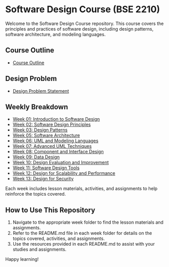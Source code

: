 # Software Design Course (BSE 2210)

Welcome to the Software Design Course repository. This course covers the principles and practices of software design, including design patterns, software architecture, and modeling languages.

## Course Outline
- [Course Outline](Course-Outline.md)

## Design Problem
- [Design Problem Statement](Design-Problem.md)

## Weekly Breakdown
- [Week 01: Introduction to Software Design](Week-01/README.md)
- [Week 02: Software Design Principles](Week-02/README.md)
- [Week 03: Design Patterns](Week-03/README.md)
- [Week 05: Software Architecture](Week-04/README.md)
- [Week 06: UML and Modeling Languages](Week-05/README.md)
- [Week 07: Advanced UML Techniques](Week-06/README.md)
- [Week 08: Component and Interface Design](Week-07/README.md)
- [Week 09: Data Design](Week-08/README.md)
- [Week 10: Design Evaluation and Improvement](Week-09/README.md)
- [Week 11: Software Design Tools](Week-10/README.md)
- [Week 12: Design for Scalability and Performance](Week-11/README.md)
- [Week 13: Design for Security](Week-12/README.md)

Each week includes lesson materials, activities, and assignments to help reinforce the topics covered.

## How to Use This Repository
1. Navigate to the appropriate week folder to find the lesson materials and assignments.
2. Refer to the README.md file in each week folder for details on the topics covered, activities, and assignments.
3. Use the resources provided in each README.md to assist with your studies and assignments.

Happy learning!

